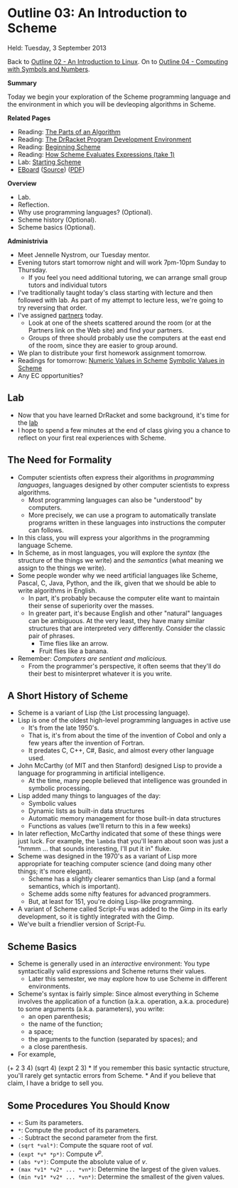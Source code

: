 Outline 03: An Introduction to Scheme
=====================================

Held: Tuesday, 3 September 2013

Back to [Outline 02 - An Introduction to Linux](outline.02.html).
On to [Outline 04 - Computing with Symbols and Numbers](outline.04.html).

**Summary**

Today we begin your exploration of the Scheme programming language and
the environment in which you will be devleoping algorithms in Scheme.

**Related Pages**

* Reading: [The Parts of an Algorithm](../readings/algorithms-reading.html)
* Reading: [The DrRacket Program Development Environment](../readings/drracket-reading.html)
* Reading: [Beginning Scheme](../readings/beginning-scheme-reading.html)
* Reading: [How Scheme Evaluates Expressions (take 1)](../readings/scheme-eval-1.html)
* Lab: [Starting Scheme](../labs/starting-scheme-lab.html)
* [EBoard](../eboards/03.html) 
  ([Source](../eboards/03.md))
  ([PDF](../eboards/03.pdf))

**Overview**

* Lab.
* Reflection.
* Why use programming languages? (Optional).
* Scheme history (Optional).
* Scheme basics (Optional).

**Administrivia**

* Meet Jennelle Nystrom, our Tuesday mentor.
* Evening tutors start tomorrow night and will work 7pm-10pm Sunday
  to Thursday.
    * If you feel you need additional tutoring, we can arrange small
      group tutors and individual tutors
* I've traditionally taught today's class starting with lecture and then 
  followed with lab.  As part of my attempt to lecture less, we're going 
  to try reversing that order.
* I've assigned [partners](../partners/2013-09-03.txt) today.
    * Look at one of the sheets scattered around the room (or at the
      Partners link on the Web site) and find your partners.
    * Groups of three should probably use the computers at the east 
      end of the room, since they are easier to group around.
* We plan to distribute your first homework assignment tomorrow.
* Readings for tomorrow:
  [Numeric Values in Scheme](../readings/numbers-reading.html)
  [Symbolic Values in Scheme](../readings/symbols-reading.html)
* Any EC opportunities? 

Lab
---

* Now that you have learned DrRacket and some background, it's time for the
  [lab](../Labs/starting-scheme-lab.html)
* I hope to spend a few minutes at the end of class giving you
  a chance to reflect on your first real experiences with Scheme.

The Need for Formality
----------------------

* Computer scientists often express their algorithms in _programming
  languages_, languages designed by other computer scientists to
  express algorithms.
    * Most programming languages can also be "understood" by computers.
    * More precisely, we can use a program to automatically translate programs
      written in these languages into instructions the computer can follows.
* In this class, you will express your algorithms in the programming
  language Scheme.
* In Scheme, as in most languages, you will explore the *syntax*
  (the structure of the things we write) and the *semantics* 
  (what meaning we assign to the things we write).
* Some people wonder why we need artificial languages like Scheme, Pascal,
  C, Java, Python, and the ilk, given that we should be able to write algorithms
  in English.
    * In part, it's probably because the computer elite want to maintain
    their sense of superiority over the masses.
    * In greater part, it's because English and other "natural" languages
    can be ambiguous.  At the very least, they have many similar structures
    that are interpreted very differently.  Consider the classic pair of
    phrases.
        * Time flies like an arrow.
        * Fruit flies like a banana.
* Remember: *Computers are sentient and malicious.*
    * From the programmer's perspective, it often seems that they'll do 
    their best to misinterpret whatever it is you write.

A Short History of Scheme
-------------------------

* Scheme is a variant of Lisp (the List processing language).
* Lisp is one of the oldest high-level programming languages in 
  active use
    * It's from the late 1950's.
    * That is, it's from about the time of the invention of Cobol and only a few
    years after the invention of Fortran.
    * It predates C, C++, C#, Basic, and almost every other language used.
* John McCarthy (of MIT and then Stanford) designed Lisp to provide a
  language for programming in artificial intelligence.
    * At the time, many people believed that intelligence was grounded
    in symbolic processing.
* Lisp added many things to languages of the day:
    * Symbolic values
    * Dynamic lists as built-in data structures
    * Automatic memory management for those built-in data structures
    * Functions as values (we'll return to this in a few weeks)
* In later reflection, McCarthy indicated that some of these things
  were just luck.  For example, the `lambda` that you'll
  learn about soon was just a "hmmm ... that sounds interesting, I'll
  put it in" fluke.
* Scheme was designed in the 1970's as
  a variant of Lisp more appropriate for teaching computer science
  (and doing many other things; it's more elegant).
    * Scheme has a slightly clearer semantics than Lisp (and a formal
    semantics, which is important).
    * Scheme adds some nifty features for advanced programmers.
    * But, at least for 151, you're doing Lisp-like programming.
* A variant of Scheme called Script-Fu was added to the Gimp in its
  early development, so it is tightly integrated with the Gimp.
* We've built a friendlier version of Script-Fu.

Scheme Basics
-------------

* Scheme is generally used in an *interactive* environment:
  You type syntactically valid expressions and Scheme returns
  their values.
    * Later this semester, we may explore how to use Scheme in different
      environments.
* Scheme's syntax is fairly simple: Since almost everything in
  Scheme involves the application of a function (a.k.a. operation, a.k.a.
  procedure) to some arguments (a.k.a. parameters),
  you write:
    * an open parenthesis;
    * the name of the function;
    * a space;
    * the arguments to the function (separated by spaces); and
    * a close parenthesis.
* For example, 
<boxcode>
(+ 2 3 4)
(sqrt 4)
(expt 2 3)
</boxcode>
* If you remember this basic syntactic structure, you'll rarely get
  syntactic errors from Scheme.
* And if you believe that claim, I have a bridge to sell you.

Some Procedures You Should Know
-------------------------------

* `+`: Sum its parameters.
* `*`: Compute the product of its parameters.
* `-`: Subtract the second parameter from the first.
* `(sqrt *val*)`: Compute the square root of _val_.
* `(expt *v* *p*)`: Compute _v<sup>p</sup>_.
* `(abs *v*)`: Compute the absolute value of _v_.
* `(max *v1* *v2* ... *vn*)`: Determine the largest of the given values.
* `(min *v1* *v2* ... *vn*)`: Determine the smallest of the given values.


